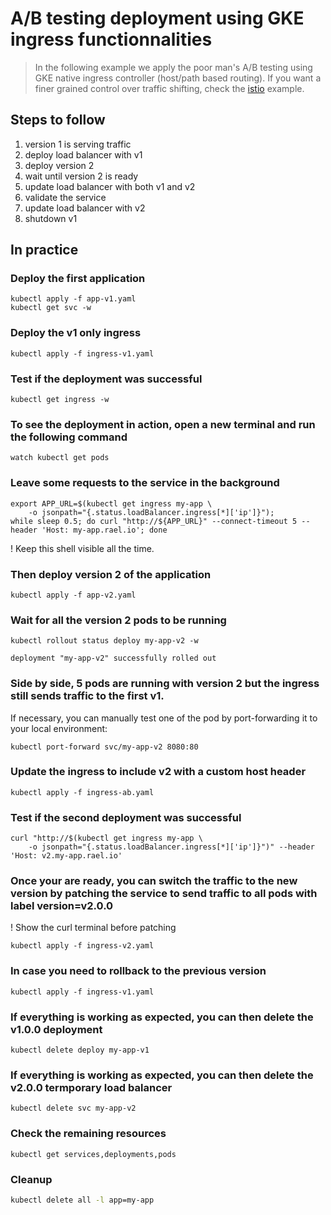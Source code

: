 A/B testing deployment using GKE ingress functionnalities
==========================================================

> In the following example we apply the poor man's A/B testing using GKE
native ingress controller (host/path based routing).
> If you want a finer grained control over traffic
shifting, check the [istio](../istio) example.

## Steps to follow

1. version 1 is serving traffic
1. deploy load balancer with v1
1. deploy version 2
1. wait until version 2 is ready
1. update load balancer with both v1 and v2
1. validate the service
1. update load balancer with v2
1. shutdown v1

## In practice

### Deploy the first application

```
kubectl apply -f app-v1.yaml
kubectl get svc -w
```

### Deploy the v1 only ingress

```
kubectl apply -f ingress-v1.yaml
```

### Test if the deployment was successful

```
kubectl get ingress -w
```

### To see the deployment in action, open a new terminal and run the following command

```
watch kubectl get pods
```

### Leave some requests to the service in the background

```
export APP_URL=$(kubectl get ingress my-app \
    -o jsonpath="{.status.loadBalancer.ingress[*]['ip']}");
while sleep 0.5; do curl "http://${APP_URL}" --connect-timeout 5 --header 'Host: my-app.rael.io'; done
```

! Keep this shell visible all the time.

### Then deploy version 2 of the application

```
kubectl apply -f app-v2.yaml
```

### Wait for all the version 2 pods to be running

```
kubectl rollout status deploy my-app-v2 -w
```

```
deployment "my-app-v2" successfully rolled out
```

### Side by side, 5 pods are running with version 2 but the ingress still sends traffic to the first v1.

If necessary, you can manually test one of the pod by port-forwarding it to your local environment:

```
kubectl port-forward svc/my-app-v2 8080:80
```

### Update the ingress to include v2 with a custom host header

```
kubectl apply -f ingress-ab.yaml
```

### Test if the second deployment was successful

```
curl "http://$(kubectl get ingress my-app \
    -o jsonpath="{.status.loadBalancer.ingress[*]['ip']}")" --header 'Host: v2.my-app.rael.io'
```

### Once your are ready, you can switch the traffic to the new version by patching the service to send traffic to all pods with label version=v2.0.0

! Show the curl terminal before patching

```
kubectl apply -f ingress-v2.yaml
```

### In case you need to rollback to the previous version

```
kubectl apply -f ingress-v1.yaml
```

### If everything is working as expected, you can then delete the v1.0.0 deployment

```
kubectl delete deploy my-app-v1
```

### If everything is working as expected, you can then delete the v2.0.0 termporary load balancer

```
kubectl delete svc my-app-v2
```

### Check the remaining resources

```
kubectl get services,deployments,pods
```

### Cleanup

```bash
kubectl delete all -l app=my-app
```
